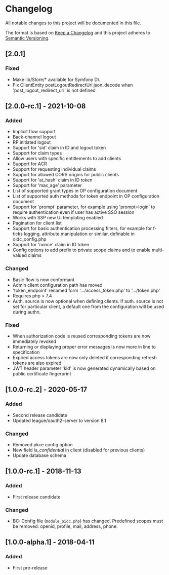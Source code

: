 # Changelog

All notable changes to this project will be documented in this file.

The format is based on [Keep a Changelog](http://keepachangelog.com/en/1.0.0/)
and this project adheres to [Semantic Versioning](http://semver.org/spec/v2.0.0.html).

## [2.0.1]
### Fixed
- Make lib/Store/* available for Symfony DI.
- Fix ClientEntity postLogoutRedirectUri json_decode when 'post_logout_redirect_uri' is not defined

## [2.0.0-rc.1] - 2021-10-08
### Added
- Implicit flow support
- Back-channel logout
- RP initiated logout
- Support for 'sid' claim in ID and logout token
- Support for claim types
- Allow users with specific entitlements to add clients
- Support for ACR
- Support for requesting individual claims
- Support for allowed CORS origins for public clients
- Support for 'at_hash' claim in ID token
- Support for 'max_age' parameter
- List of supported grant types in OP configuration document
- List of supported auth methods for token endpoint in OP configuration document
- Support for 'prompt' parameter, for example using 'prompt=login' to require authentication
even if user has active SSO session
- Works with SSP new UI templating enabled
- Pagination for client list
- Support for basic authentication processing filters, for example for f-ticks logging, attribute
manipulation or similar, definable in oidc_config.php
- Support for 'nonce' claim in ID token
- Config options to add prefix to private scope claims and to enable multi-valued claims
### Changed
- Basic flow is now conformant
- Admin client configuration path has moved
- 'token_endpoint' renamed form '.../access_token.php' to '.../token.php' 
- Requires php > 7.4
- Auth. source is now optional when defining clients. If auth. source is not set for particular 
client, a default one from the configuration will be used during authn.
### Fixed
- When authorization code is reused corresponding tokens are now immediately revoked
- Returning or displaying proper error messages is now more in line to specification
- Expired access tokens are now only deleted if corresponding refresh tokens are also expired
- JWT header parameter 'kid' is now generated dynamically based on public certificate fingerprint

## [1.0.0-rc.2] - 2020-05-17
### Added
- Second release candidate
- Updated league/oauth2-server to version 8.1
### Changed
- Removed pkce config option
- New field _is_confidential_ in client (disabled for previous clients)
- Update database schema

## [1.0.0-rc.1] - 2018-11-13
### Added
- First release candidate
### Changed
- BC: Config file (`module_oidc.php`) has changed. Predefined scopes must be removed: openid, profile, mail, address, phone.


## [1.0.0-alpha.1] - 2018-04-11
### Added
- First pre-release
